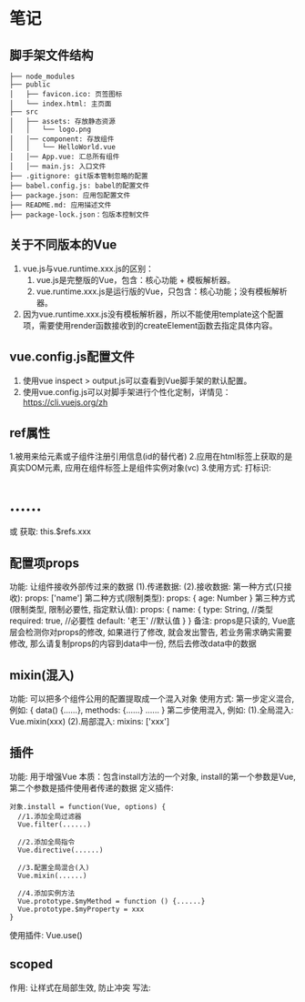 # 笔记

## 脚手架文件结构

	├── node_modules 
	├── public
	│   ├── favicon.ico: 页签图标
	│   └── index.html: 主页面
	├── src
	│   ├── assets: 存放静态资源
	│   │   └── logo.png
	│   │── component: 存放组件
	│   │   └── HelloWorld.vue
	│   │── App.vue: 汇总所有组件
	│   │── main.js: 入口文件
	├── .gitignore: git版本管制忽略的配置
	├── babel.config.js: babel的配置文件
	├── package.json: 应用包配置文件 
	├── README.md: 应用描述文件
	├── package-lock.json：包版本控制文件

## 关于不同版本的Vue

1. vue.js与vue.runtime.xxx.js的区别：
    1. vue.js是完整版的Vue，包含：核心功能 + 模板解析器。
    2. vue.runtime.xxx.js是运行版的Vue，只包含：核心功能；没有模板解析器。
2. 因为vue.runtime.xxx.js没有模板解析器，所以不能使用template这个配置项，需要使用render函数接收到的createElement函数去指定具体内容。

## vue.config.js配置文件

1. 使用vue inspect > output.js可以查看到Vue脚手架的默认配置。
2. 使用vue.config.js可以对脚手架进行个性化定制，详情见：https://cli.vuejs.org/zh

## ref属性
  1.被用来给元素或子组件注册引用信息(id的替代者)
  2.应用在html标签上获取的是真实DOM元素, 应用在组件标签上是组件实例对象(vc)
  3.使用方式:
    打标识: <h1 ref="xxx">......</h1> 或 <School ref="xxx"></School>
    获取: this.$refs.xxx

## 配置项props
  功能: 让组件接收外部传过来的数据
    (1).传递数据:
      <Demo name="xxx"/>
    (2).接收数据:
      第一种方式(只接收):
        props: ['name']
      第二种方式(限制类型):
        props: {
          age: Number
        }
      第三种方式(限制类型, 限制必要性, 指定默认值):
        props: {
          name: {
            type: String, //类型
            required: true, //必要性
            default: '老王' //默认值
          }
        }
  备注: props是只读的, Vue底层会检测你对props的修改, 如果进行了修改, 就会发出警告,
    若业务需求确实需要修改, 那么请复制props的内容到data中一份, 然后去修改data中的数据

## mixin(混入)
  功能: 可以把多个组件公用的配置提取成一个混入对象
  使用方式:
    第一步定义混合, 例如:
      {
        data() {......},
        methods: {......}
        ......
      }
    第二步使用混入, 例如:
      (1).全局混入: Vue.mixin(xxx)
      (2).局部混入: mixins: ['xxx']

## 插件
  功能: 用于增强Vue
  本质：包含install方法的一个对象, install的第一个参数是Vue, 第二个参数是插件使用者传递的数据
  定义插件:

    对象.install = function(Vue, options) {
      //1.添加全局过滤器
      Vue.filter(......)

      //2.添加全局指令
      Vue.directive(......)

      //3.配置全局混合(入)
      Vue.mixin(......)

      //4.添加实例方法
      Vue.prototype.$myMethod = function () {......}
      Vue.prototype.$myProperty = xxx
    }
  使用插件: Vue.use()

## scoped
  作用: 让样式在局部生效, 防止冲突
  写法: <style scoped>

## 总结TodoList案例
  1.组件化编码流程:
    (1).拆分静态组件: 组件要按照功能点拆分, 命名不要与html元素冲突
    (2).实现动态组件: 考虑好数据的存放位置, 数据是一个组件在用, 还是一些组件在用：
      1).一个组件在用: 放在组件自身即可
      2).一些组件在用: 放在他们共同的父组件上(<span style="color:red">状态提示</span>)
    (3).实现交互:从绑定事件开始
  2.props适用于:
    (1).父组件 ===> 子组件 通信
    (1).子组件 ===> 父组件 通信(要求父先给子一个函数)
  3.使用v-model时要切记: v-model绑定的值不能是props传过来的值, 因为props是不可
    以修改的
  4.props传过来的若是对象类型的值, 修改对象中的属性时Vue不会报错, 但不推荐这样做



## webStorge
  1.存储内容大小一般支持5MB左右(不同浏览器可能还不一样)
  2.浏览器端通过Window.sessionStorage和Window.localStorage属性来实现本地存储机制
  3.相关API
    1.```xxxxxStorage.setItem('key', 'value');```
      该方法接受一个键和值作为参数, 会把键值对添加到存储中, 如果键名存在, 则更新其对应的值
    2.```xxxxxStorage.getItem('person')；```
      该方法接受一个键名作为参数, 返回键名对应的值
    3.```xxxxxStorage.removeItem('key');```
      该方法接受一个键名作为参数, 并把该键名从存储中删除
    4.```xxxxxStorage.clear();```
      该方法会清空存储中的所有数据
  4.备注:
    1.SessionStorage存储的内容会随着浏览器窗口关闭而消失
    2.LocalStorage存储的内容, 需要手动清除才会消失
    3.```xxxxxStorage.getItem(xxx)```如果xxx对应的value获取不到, 那么getItem的返回值是null
    4.```JSON.parse(null)```的结果依然是null

## 组件的自定义事件

1. 一种组件间通信的方式, 适用于: <strong style="color:red">子组件 ===> 父组件</strong>

2. 使用场景: A是父组件, B是子组件, B想给A传数据, 那么就要在A中给B绑定自定义事件(<span style="color:red">事件的回调在A中</span>)

3. 绑定自定义事件：

    1. 第一种方式，在父组件中：```<Demo @lnnt="test"/>```  或 ```<Demo v-on:lnnt="test"/>```

    2. 第二种方式，在父组件中：

        ```js
        <Demo ref="demo"/>
        ......
        mounted(){
          this.$refs.xxx.$on('lnnt',this.test)
        }
        ```

    3. 若想让自定义事件只能触发一次，可以使用```once```修饰符，或```$once```方法。
  

4. 触发自定义事件: ```this.$emit('lnnt', 数据)```

5. 解绑自定义事件: ```this.$off('lnnt')```

6. 组件上也可以绑定原生DOM事件, 需要使用```navive```修饰符

7. 注意: 通过```this.$refs.xxx.$on('lnnt', 回调)```绑定自定义事件时, 回调<span style="color:red">要么配置在methods中, 要么用箭头函数</span>, 否则this指向会出问题

## 全局事件总线(GlobalEventBus)

1. 一种组件间通信的方式, 适用于人已组建间通信

2. 安装全局事件总线:

    ```js
    new Vue({
      ......
      beforeCreate() {
        Vue.prototype.$bus = this //安装全局事件总线, $bus就是当前应用的vm
      },
      ......
    })
    ```

3. 使用事件总线: 

    1. 接受数据: A组件想接收数据, 则在A组件中给$bus绑定自定义事件, 事件的<span style="color:red">回调留在A组件自身。</span>

        ```js
        methods() {
          demo(data) {......}
        }
        ......
        mounted() {
          this.$bus.$on('xxx', this.demo)
        }
        ```

    2. 提供数据：```this.$bus.$emit('xxxx',数据)```

4. 最好在beforeDestroy钩子中, 用$off去解绑<span style=" color:red">当前组件所用到的</span>事件 



## 消息订阅与发布(pubsub)

1. 一种组件间通信的方式, 适用于<span style="color:red">任意组件间通信</span>

2. 使用步骤:

    1. 安装pubsub: ```npm i pubsub-js```

    2. 引入: ```import pubsub form 'pubsub-js'```

    3. 接收数据: A组件想接收数据, 则在A组件中订阅消息, 订阅的<span style="color:red">回调留在A组件自身</span>

        ```js
        methods: {
          demo(data) {......}
        }
        ......
        mounted() {
          this.pid = pubsub.subscribe('xxx', this.demo) //订阅消息
        }
        ```

    4. 提供数据: ```pubsub.publish('xxx', 数据)```

    5. 最好在beforeDestroy钩子中, 用```pubsub.unsubscribe(pid)```去<span style="color:red">取消订阅</span>

## nextTick
  1. 语法: ```this.$nextTick(回调函数)```
  2. 作用: 在```下一次```DOM更新结束后执行其制定的回调
  3. 什么时候用: 当改变数据后, 要基于更新后的新DOM进行某些操作时, 要在nextTick所指定的回调函数中执行

## Vue封装的过度与动画
1. 作用: 在插图, 更新或移除DOM元素时, 在合适的时候给元素添加样式类名

2. 图示: <img src="https://img04.sogoucdn.com/app/a/100520146/5990c1dff7dc7a8fb3b34b4462bd0105" style="width:60%" />

3. 写法:

    1. 准备好样式:

        - 元素进入的样式:
            1. v-enter: 进入的起点
            2. v-center-active: 进入的过程
            3. v-enter-to: 进入的终点

        - 元素离开的样式:
            1. v-leave: 离开的起点
            2. v-leave-active: 离开的过程
            3. v-leave-to: 离开的终点

    2. 使用```<transition>```包裹要过度的元素, 并配置name属性:

        ```vue
        <transition name="hello">
          <h1 v-show="isShow">你好啊! </h1>
        </transition>
        ```

    3. 备注: 若有多个元素需要过度, 则需要使用: ```<transition-group>```, 且每个元素都要指定```key```值

## vue脚手架配置代理

#### 方法一

    在vue.config.js中添加如下配置:

```js
devServer: {
  proxy: "http://localhost:5050"
}
```

说明:

  1. 优点: 配置简单, 请求资源时直接发给前端(8080)即可
  2. 缺点: 不能配置多个代理, 不能灵活的控制请求是否走代理
  3. 工作方式: 若按照上述的配置代理, 当请求了前端不存在的资源时, 那么该请求会转发给服务器(有限匹配前端资源)

#### 方法二:

    编写vue.config.js配置具体代理规则:

```js
model.exports = {
  devServer: {
    proxt: {
      '/api1': { //匹配所有以 '/api'开头的请求路径
        target: 'http://localhost:5000', //代理目标的基础路径
        changeOrigin: true,
        pathRewrite: {'^/api1': ''}
      },
      '/api2': { //匹配所有以 '/api'开头的请求路径
        target: 'http://localhost:5001', //代理目标的基础路径
        changeOrigin: true,
        pathRewrite: {'^/api2': ''}
      }
    }
  }
}
/*
  changeOrigin设置为true时, 服务器收到的请求头中的host为: localhost:5000
  changeOrigin设置为false时, 服务器收到的请求头中的host为: localhost:8080
  changeOrigin默认值为true
*/
```

说明:

  1. 优点: 可以配置多个代理, 且可以灵活的控制请求是否走代理
  2. 缺点: 配置略微繁琐, 请求资源时必须加前缀

## 插槽

  1. 作用: 让父组件可以向子组件指定位置插入html结构, 也是一种组件间通信的方式, 适用于 <span style="color:red">父组件 ===> 子组</span>

  2. 分类: 默认插槽, 具名插槽, 作用域插槽

  3. 使用方式:

    1. 默认插槽:
        ```js
        父组件中:
            <Category>
              <div>html结构1</div>
            </Category> 
        子组件中:
            <template>
              <div>
                <!-- 定义插槽 -->
                <slot>默认插槽内容...</slot>
              </div>
            </template>
        ```
    
      2. 具名插槽:  
        ```js
        父组件中:
          <Category>
            <template slot="center">
              <div>html结构1</div>
            </template>

            <template v-slot:footer>
              <div>html结构1</div>
            </template>
          </Category>
        ```

      3. 作用域插槽:

          1. 理解: 数据在组件的自身, <span style="color:red">但根据数据生成的结构需要组件的使用者来决定</span>, (games数据在Category组件中, 但使用数据所遍历出来的结构由App组件决定)

          2. 具体编码:
              ```js
              父组件中:
                <Category>
                  <template scope="scopeData">
                    <!-- 生成的是ul列表 -->
                    <ul>
                      <li v-for="g in scopeData.games" :key="g">{{g}}</li>
                    </ul>
                  </template>
                </Category>

                <Category>
                  <template scope="scopeData">
                    <!-- 生成的是h4标题 -->
                    <h4 v-for="g in scopeData.games" :key="g">{{g}}</h4>
                  </template>
                </Category>
              子组件中:
                <template>
                  <div>
                    <slot :games="games"></slot>
                  </div>
                </template>

                <script>
                  export default {
                    name: 'Category',
                    props: ['title'],
                    //数据在子组件自身
                    data() {
                      return {
                        games: ['红色警戒', '穿越火线', '劲舞团', '超级玛丽']
                      }
                    }
                  }
                </script>
              ```

## Vuex

### 1. 概念

  在Vue中实现集中式状态(数据)管理的一个Vue插件, 对vue应用多个组件的共享状态进行集中式的管理(度/写), 也是一种组件间通信的方式, 且适用于任意组件间通信

### 2. 何时使用？

  多个组件需要共享数据时

### 3. 搭建vuex环境

  1. 创建文件```src/store/index.js```
      ```js
      //引入Vue核心库
      import Vue from 'vue'
      //引入Vuex
      import Vuex from 'vuex'
      //应用Vuex插件
      Vue.use(Vuex)

      //准备actions对象——相应组件中用户的动作
      const actions = {}
      //准备mutations对象——修改state中的数据
      const mutations = {}
      //准备state对象——保存具体的数据
      const state = {}

      //创建并暴露store
      export default new Vuex.Store({
        actions,
        mutations,
        state
      })
      ```

  2. 在```main.js```中创建vm时传入```store```配置项
      ```js
      //引入store
      import store from './store'
      ......

      //创建vm
      new Vue({
        el: '#app',
        render: h => h(App),
        store
      })
      ```

### 4. 基本使用

  1. 初始化数据, 配置```actions```, 配置```mutations```, 操作文件```store.js```
      ```js
      //引入Vue核心库
      import Vue from 'vue'
      //引入Vuex
      import Vuex from 'vuex'
      //引用Vuex
      Vue.use(Vuex)

      const actions = {
        //响应组件中加的动作
        jia(context, value) {
          //console.log('actions中的jia被调用了', miniStore, value);
          context.commit('JIA'， value)
        }
      }

      const mutations = {
        //执行加
        JIA(state, value) {
          console.log('mutations中的JIA被调用了', state, value);
          state.sum += value
        }
      }

      //初始化数据
      const state = {
        sum: 0
      }

      //创建并暴露store
      export default new Vuex.Store({
        actions,
        mutations,
        state
      })
      ```
  
  2. 组件中读取vuex中的数据: ```$store.state.sum```

  3. 组件中修改vuex中的数据: ```$store.dispatch('action中的方法名', 数据)```或```$store.commit('mutations中的方法名', 数据)```

  > 备注: 若没有网络请求或其他业务逻辑, 组件中也可以超越actions, 即不写```dispatch```, 直接编写```commit```

### 5. getters的使用

  1. 概念: 当state中的数据需要经过加工后再使用时, 可以使用getters加工

  2. 在```store.js```中追加```getters```配置
      ```js
      ......
      const getters = {
        bigSum(state) {
          return state.sum * 10
        }
      }

      //创建并暴露store
      export default new Vuex.Store({
        ......
        getters
      })
      ```
  
  3. 组件中读取数据: ```$store.getters.bigSum```

### 6. 四个map写法的使用

  1. <strong>mapState方法: </strong>用于帮助我们映射```state```中的数据为计算属性
      ```js
      computed: {
        //借助mapState生成计算属性: sum, school, subject(对象写法)
        ...mapState({sum: 'sum', school: 'school', subject: 'subject'}),

        //借助mapState生成计算属性: sum, school, subject(数组写法)
        ...mapState(['sum', 'school', 'subject'])
      }
      ```

  2. <strong>mapGetters方法: </strong>用于帮助我们映射```getters```中的数据为计算属性
      ```js
      computed: {
        //借助mapGetters生成计算属性: bigSum(对象写法)
        ...mapGetters({bigSum: 'bigSum'}),

        //借助mapGetters生成计算属性: bigSum(数组写法)
        ...mapGetters(['bigSum'])
      }
      ```

  3. <strong>mapActions方法: </strong> 用于帮助我们生成与```actions```对话的方法, 即: 包含```$store.dispatch(xxx)```的函数
      ```js
      methosds: {
        //靠mapActions生成: incrementOdd, incrementWait(对象形式)
        ...mapActions({incrementOdd: 'jiaOdd', incrementWait, 'jiaWait'})

        //靠mapActions生成: incrementOdd, incrementWait(数组形式)
        ...mapActions(['jiaOdd', 'jiaWait'])
      }
      ```

  4. <strong>mapMutations方法: </strong>用于帮助我们生成与```mutations```对话的方法, 即: 包含```$store.commit(xxx)```的函数
      ```js
      methods: {
        //靠mapMutations生成: increment, decrement(对象形式)
        ...mapMutaitons({increment: 'JIA', increment: 'JIAN'}),

        //靠mapMutations生成: increment, decrement(数组形式)
        ...mapMutations(['JIA', 'JIAN'])
      }
      ```

  > 备注: mapActions与mapMutations使用时, 若需要传递参数需要: 在模板中绑定事件时传递好参数, 否则参数是事件对象

### mapActions与mapMutations使用时

